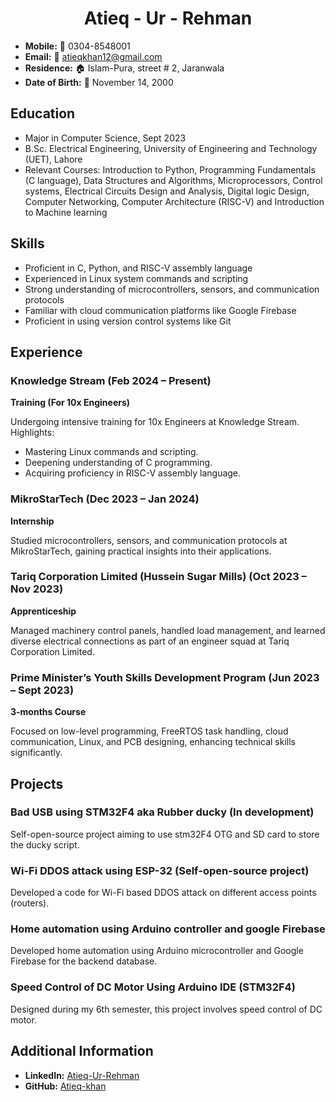 <div align="center">
  <h1>Atieq - Ur - Rehman</h1>
</div>

- **Mobile:** 📱 0304-8548001
- **Email:** 📧 atieqkhan12@gmail.com
- **Residence:** 🏠 Islam-Pura, street # 2, Jaranwala
- **Date of Birth:** 🎂 November 14, 2000

## Education

- Major in Computer Science, Sept 2023
- B.Sc. Electrical Engineering, University of Engineering and Technology (UET), Lahore
- Relevant Courses: Introduction to Python, Programming Fundamentals (C language), Data Structures and Algorithms, Microprocessors, Control systems, Electrical Circuits Design and Analysis, Digital logic Design, Computer Networking, Computer Architecture (RISC-V) and Introduction to Machine learning

## Skills

- Proficient in C, Python, and RISC-V assembly language
- Experienced in Linux system commands and scripting
- Strong understanding of microcontrollers, sensors, and communication protocols
- Familiar with cloud communication platforms like Google Firebase
- Proficient in using version control systems like Git

## Experience

### Knowledge Stream (Feb 2024 – Present)
**Training (For 10x Engineers)**

Undergoing intensive training for 10x Engineers at Knowledge Stream. Highlights:
- Mastering Linux commands and scripting.
- Deepening understanding of C programming.
- Acquiring proficiency in RISC-V assembly language.

### MikroStarTech (Dec 2023 – Jan 2024)
**Internship**

Studied microcontrollers, sensors, and communication protocols at MikroStarTech, gaining practical insights into their applications.

### Tariq Corporation Limited (Hussein Sugar Mills) (Oct 2023 – Nov 2023)
**Apprenticeship**

Managed machinery control panels, handled load management, and learned diverse electrical connections as part of an engineer squad at Tariq Corporation Limited.

### Prime Minister’s Youth Skills Development Program (Jun 2023 – Sept 2023)
**3-months Course**

Focused on low-level programming, FreeRTOS task handling, cloud communication, Linux, and PCB designing, enhancing technical skills significantly.

## Projects

### Bad USB using STM32F4 aka Rubber ducky (In development)

Self-open-source project aiming to use stm32F4 OTG and SD card to store the ducky script.

### Wi-Fi DDOS attack using ESP-32 (Self-open-source project)

Developed a code for Wi-Fi based DDOS attack on different access points (routers).

### Home automation using Arduino controller and google Firebase

Developed home automation using Arduino microcontroller and Google Firebase for the backend database.

### Speed Control of DC Motor Using Arduino IDE (STM32F4)

Designed during my 6th semester, this project involves speed control of DC motor.

## Additional Information

- **LinkedIn:** [Atieq-Ur-Rehman](https://www.linkedin.com/in/atieq-ur-rehman)
- **GitHub:** [Atieq-khan](https://github.com/atieq-khan)
